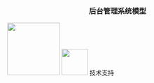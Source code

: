 <h3 align="center">后台管理系统模型</h3>
   
<p align="left">
  <a href="https://laravel.com/"><img width="120px" src="https://laravel.com/assets/img/components/logo-laravel.svg"></a>
  <a href="https://getuikit.com/"><img width="60px" src="https://github.com/ydtg1993/admin/blob/master/public/img/uikit.PNG"></a> 
  <span class="editor-abort ml-1">技术支持</span>
</p>



